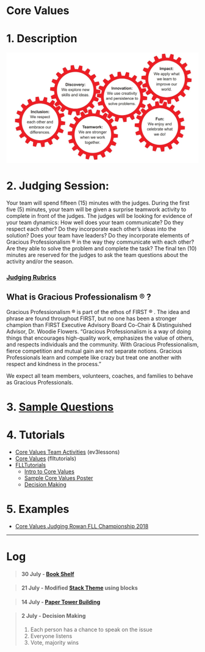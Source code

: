 # Core Values

# 1. Description
![image](Core-Values.jpg)


# 2. Judging Session:

Your team will spend fifteen (15) minutes with the judges. During the first five (5) minutes, your team will be
given a surprise teamwork activity to complete in front of the judges. The judges will be looking for evidence of
your team dynamics: How well does your team communicate? Do they respect each other? Do they
incorporate each other’s ideas into the solution? Does your team have leaders? Do they incorporate elements
of Gracious Professionalism ® in the way they communicate with each other? Are they able to solve the problem
and complete the task?
The final ten (10) minutes are reserved for the judges to ask the team questions about the activity and/or the
season.

### [Judging Rubrics](rubricsValues.pdf)

## What is Gracious Professionalism ® ?

Gracious Professionalism ® is part of the ethos of FIRST ® . The idea and phrase are found throughout FIRST, but
no one has been a stronger champion than FIRST Executive Advisory Board Co-Chair & Distinguished Advisor,
Dr. Woodie Flowers. “Gracious Professionalism is a way of doing things that encourages high-quality work,
emphasizes the value of others, and respects individuals and the community. With Gracious Professionalism,
fierce competition and mutual gain are not separate notions. Gracious Professionals learn and compete like
crazy but treat one another with respect and kindness in the process.”

We expect all team members, volunteers, coaches, and families to behave as Gracious Professionals.

# 3. [Sample Questions](2a-InterviewSampleQuestions-CoreValues-Rick.pdf)

# 4. Tutorials
* [Core Values Team Activities](http://archive.ev3lessons.com/web/ev3lessons-v4.9.0/corevalues.html) (ev3lessons)
* [Core Values](http://flltutorials.com/CoreValues.html) (flltutorials)
* [FLLTutorials](http://flltutorials.com/CoreValues.html)
    * [Intro to Core Values](http://flltutorials.com/translations/en-us/CoreValues/IntroductiontoCV.pdf)
    * [Sample Core Values Poster](http://flltutorials.com/translations/en-us/CoreValues/CVPoster.pdf)
    * [Decision Making](http://flltutorials.com/translations/en-us/CoreValues/MakingDecisions.pdf)

# 5. Examples
* [Core Values Judging Rowan FLL Championship 2018](https://www.youtube.com/watch?v=RC_mukfEkes)

--------------------

# Log

> #### 30 July - [Book Shelf](http://archive.ev3lessons.com/web/ev3lessons-v4.9.0/translations/en-us/CoreValues/BookShelf.pdf)

> #### 21 July - Modified [Stack Theme](http://archive.ev3lessons.com/web/ev3lessons-v4.9.0/translations/en-us/CoreValues/StackThem.pdf) using blocks

> #### 14 July - [Paper Tower Building](http://archive.ev3lessons.com/web/ev3lessons-v4.9.0/translations/en-us/CoreValues/PaperTowerBuilding.pdf)

> #### 2 July - Decision Making 
> 1. Each person has a chance to speak on the issue
> 2. Everyone listens
> 3. Vote, majority wins

